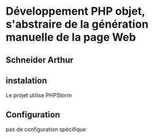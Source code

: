 #  Développement PHP objet, s'abstraire de la génération manuelle de la page Web

## Schneider Arthur

## instalation
Le projet utilise PHPStorm

## Configuration
pas de configuration spécifique
